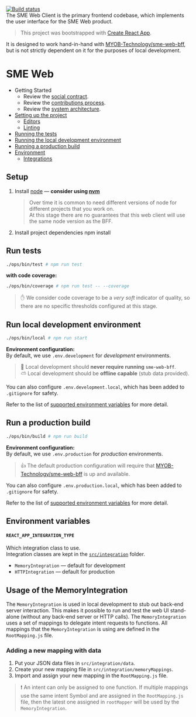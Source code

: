 [![Build status](https://badge.buildkite.com/b96b134e5543ff90ffa9200467c65f8bed6b155c056b23f103.svg?theme=00AA65,CE2554,2B74DF,8241AA,fff,fff)](https://buildkite.com/myob/sme-web)  
The SME Web Client is the primary frontend codebase, which implements the user interface for the SME Web product.

> This project was bootstrapped with [Create React App].

It is designed to work hand-in-hand with [MYOB-Technology/sme-web-bff], but is not strictly dependent on it for the purposes of local development.

SME Web
=================

  * Getting Started
    * Review the [social contract].
    * Review the [contributions process].
    * Review the [system architecture].
  * [Setting up the project](#setup)
    * [Editors]
    * [Linting]
  * [Running the tests](#run-tests)
  * [Running the local development environment](#run-local-development-environment)
  * [Running a production build](#run-a-production-build)
  * [Environment](#run-a-production-build)
    * [Integrations](#usage-of-the-memoryintegration)


## Setup

1.  Install [node] — **consider using [nvm]**

    > Over time it is common to need different versions of node for different projects that you work on. <br/>
    > At this stage there are no guarantees that this web client will use the same node version as the BFF.

2.  Install project dependencies
        npm install

## Run tests

```sh
./ops/bin/test # npm run test
```

**with code coverage:**

```sh
./ops/bin/coverage # npm run test -- --coverage
```

> :hand: We consider code coverage to be a _very soft_ indicator of quality, so there are no specific thresholds configured at this stage.

## Run local development environment

```sh
./ops/bin/local # npm run start
```

**Environment configuration:**<br/>
  By default, we use `.env.development` for _development_ environments.<br/>

> :thought_balloon: Local development should **never require running `sme-web-bff`**.<br/>
> :partly_sunny: Local development should be **offline capable** (stub data provided).

  You can also configure `.env.development.local`, which has been added to `.gitignore` for safety.<br/>

  Refer to the list of [supported environment variables](#environment-variables) for more detail.

## Run a production build

```sh
./ops/bin/build # npm run build
```

**Environment configuration:**<br/>
  By default, we use `.env.production` for _production_ environments.

> :thumbsup: The default production configuration will require that [MYOB-Technology/sme-web-bff] is up and available.

  You can also configure `.env.production.local`, which has been added to `.gitignore` for safety.

  Refer to the list of [supported environment variables](#environment-variables) for more detail.

## Environment variables

#### `REACT_APP_INTEGRATION_TYPE`

  Which integration class to use.<br/>
  Integration classes are kept in the [`src/integration`](src/integration) folder.

-   `MemoryIntegration` — default for development
-   `HTTPIntegration` — default for production

## Usage of the MemoryIntegration

The `MemoryIntegration` is used in local development to stub out back-end server interaction. This makes it possible to run and test the web UI stand-alone (without any back-end server or HTTP calls). The `MemoryIntegration` uses a set of mappings to delegate intent requests to functions. All mappings that the `MemoryIntegration` is using are defined in the `RootMapping.js` file.

### Adding a new mapping with data

1.  Put your JSON data files in `src/integration/data`.
2.  Create your new mapping file in `src/integration/memoryMappings`.
3.  Import and assign your new mapping in the `RootMapping.js` file.

> ❗️ An intent can only be assigned to one function. If multiple mappings use the same intent Symbol and are assigned in the `RootMapping.js` file, then the latest one assigned in `rootMapper` will be used by the `MemoryIntegration`.


[social contract]: (myobconfluence.atlassian.net/wiki/spaces/SA/pages/800688620/Web+Stream+Social+Contract)
[contributions process]: (CONTRIBUTING.md)
[system architecture]: (myobconfluence.atlassian.net/wiki/spaces/SA/pages/815661633/Working+on+SME-web)
[Editors]: (docs/linting-and-styles.yaml#code-editorshttps://github.com/MYOB-Technology/sme-web/blob/master/docs/linting-and-styles.yaml#code-editors)
[Linting]: (docs/linting-and-styles.yaml#linting)
[create react app]: https://github.com/facebookincubator/create-react-app
[node]: https://nodejs.org/en/
[nvm]: https://github.com/creationix/nvm
[myob-technology/sme-web-bff]: https://github.com/MYOB-Technology/sme-web-bff
